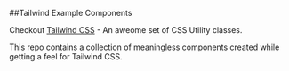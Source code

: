 ##Tailwind Example Components

Checkout [Tailwind CSS](http://tailwindcss.com) - An aweome set of CSS Utility classes.



This repo contains a collection of meaningless components created while getting a feel for Tailwind CSS. 


